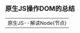 <h2>原生JS操作DOM的总结</h2>

<table>
  <tbody>
    <tr>
      <td>原生JS--解读Node(节点)</td>
    </tr>
  </tbody>
</table>
